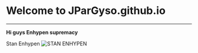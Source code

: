 # Welcome to JParGyso.github.io
---
**Hi guys Enhypen supremacy**

Stan Enhypen
![STAN ENHYPEN](https://philstarlife.s3.ap-east-1.amazonaws.com/photos/Brooke/2022/October/ENHYPEN%20rectangle%20%281%29.png)
